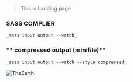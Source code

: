 > This is Landing page

### SASS COMPLIER

`_sass input output --watch_`

### ** compressed output (minifile)**

`_sass input output --watch --style compressed_`

![TheEarth](https://img4.thuthuatphanmem.vn/uploads/2020/07/27/hinh-anh-trai-dat-dep-nhat_041437256.jpg)
